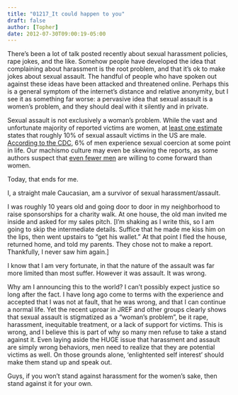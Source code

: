 ```yaml
---
title: "01217_It could happen to you"
draft: false
author: [Topher]
date: 2012-07-30T09:00:19-05:00
---
```


There’s been a lot of talk posted recently about sexual harassment policies, rape jokes, and the like. Somehow people have developed the idea that complaining about harassment is the root problem, and that it’s ok to make jokes about sexual assault. The handful of people who have spoken out against these ideas have been attacked and threatened online. Perhaps this is a general symptom of the internet’s distance and relative anonymity, but I see it as something far worse: a pervasive idea that sexual assault is a women’s problem, and they should deal with it silently and in private.

Sexual assault is not exclusively a woman’s problem. While the vast and unfortunate majority of reported victims are women, at [least one estimate](http://www.rainn.org/get-information/types-of-sexual-assault/male-sexual-assault) states that roughly 10% of sexual assault victims in the US are male. [According to the CDC](http://www.cdc.gov/ViolencePrevention/pdf/NISVS_Executive_Summary-a.pdf), 6% of men experience sexual coercion at some point in life. Our machismo culture may even be skewing the reports, as some authors suspect that [even fewer men](https://www.ncjrs.gov/pdffiles1/nij/grants/209039.pdf) are willing to come forward than women.

Today, that ends for me.

I, a straight male Caucasian, am a survivor of sexual harassment/assault.

I was roughly 10 years old and going door to door in my neighborhood to raise sponsorships for a charity walk. At one house, the old man invited me inside and asked for my sales pitch. [I’m shaking as I write this, so I am going to skip the intermediate details. Suffice that he made me kiss him on the lips, then went upstairs to “get his wallet.” At that point I fled the house, returned home, and told my parents. They chose not to make a report. Thankfully, I never saw him again.]

I know that I am very fortunate, in that the nature of the assault was far more limited than most suffer. However it was assault. It was wrong.

Why am I announcing this to the world? I can’t possibly expect justice so long after the fact. I have long ago come to terms with the experience and accepted that I was not at fault, that he was wrong, and that I can continue a normal life. Yet the recent uproar in JREF and other groups clearly shows that sexual assault is stigmatized as a “woman’s problem”, be it rape, harassment, inequitable treatment, or a lack of support for victims. This is wrong, and I believe this is part of why so many men refuse to take a stand against it. Even laying aside the HUGE issue that harassment and assault are simply wrong behaviors, men need to realize that they are potential victims as well. On those grounds alone, ‘enlightented self interest’ should make them stand up and speak out.

Guys, if you won’t stand against harassment for the women’s sake, then stand against it for your own.
